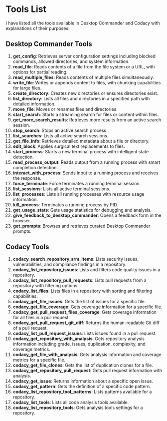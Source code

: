 # Tools List

I have listed all the tools available in Desktop Commander and Codacy with explanations of their purposes:

## Desktop Commander Tools

1. **get_config**: Retrieves server configuration settings including blocked commands, allowed directories, and system information.
2. **read_file**: Reads contents of a file from the file system or a URL, with options for partial reading.
3. **read_multiple_files**: Reads contents of multiple files simultaneously.
4. **write_file**: Writes or appends content to files, with chunking capabilities for large files.
5. **create_directory**: Creates new directories or ensures directories exist.
6. **list_directory**: Lists all files and directories in a specified path with detailed information.
7. **move_file**: Moves or renames files and directories.
8. **start_search**: Starts a streaming search for files or content within files.
9. **get_more_search_results**: Retrieves more results from an active search session.
10. **stop_search**: Stops an active search process.
11. **list_searches**: Lists all active search sessions.
12. **get_file_info**: Retrieves detailed metadata about a file or directory.
13. **edit_block**: Applies surgical text replacements to files.
14. **start_process**: Starts a new terminal process with intelligent state detection.
15. **read_process_output**: Reads output from a running process with smart completion detection.
16. **interact_with_process**: Sends input to a running process and receives the response.
17. **force_terminate**: Force terminates a running terminal session.
18. **list_sessions**: Lists all active terminal sessions.
19. **list_processes**: Lists all running processes with resource usage information.
20. **kill_process**: Terminates a running process by PID.
21. **get_usage_stats**: Gets usage statistics for debugging and analysis.
22. **give_feedback_to_desktop_commander**: Opens a feedback form in the browser.
23. **get_prompts**: Browses and retrieves curated Desktop Commander prompts.

## Codacy Tools

1. **codacy_search_repository_srm_items**: Lists security issues, vulnerabilities, and compliance findings in a repository.
2. **codacy_list_repository_issues**: Lists and filters code quality issues in a repository.
3. **codacy_list_repository_pull_requests**: Lists pull requests from a repository with filtering options.
4. **codacy_list_files**: Lists files in a repository with sorting and filtering capabilities.
5. **codacy_get_file_issues**: Gets the list of issues for a specific file.
6. **codacy_get_file_coverage**: Gets coverage information for a specific file.
7. **codacy_get_pull_request_files_coverage**: Gets coverage information for all files in a pull request.
8. **codacy_get_pull_request_git_diff**: Returns the human-readable Git diff of a pull request.
9. **codacy_list_pull_request_issues**: Lists issues found in a pull request.
10. **codacy_get_repository_with_analysis**: Gets repository analysis information including grade, issues, duplication, complexity, and coverage metrics.
11. **codacy_get_file_with_analysis**: Gets analysis information and coverage metrics for a specific file.
12. **codacy_get_file_clones**: Gets the list of duplication clones for a file.
13. **codacy_get_repository_pull_request**: Gets pull request information with analysis.
14. **codacy_get_issue**: Returns information about a specific open issue.
15. **codacy_get_pattern**: Gets the definition of a specific code pattern.
16. **codacy_list_repository_tool_patterns**: Lists patterns available for a repository.
17. **codacy_list_tools**: Lists all code analysis tools available.
18. **codacy_list_repository_tools**: Gets analysis tools settings for a repository.